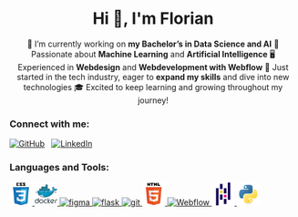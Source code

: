 <h1 align="center">Hi 👋, I'm Florian</h1>

<p align="center">
🔭 I’m currently working on <strong>my Bachelor’s in Data Science and AI</strong>  
🤖 Passionate about <strong>Machine Learning</strong> and <strong>Artificial Intelligence</strong>  
🖥️ Experienced in <strong>Webdesign</strong> and <strong>Webdevelopment with Webflow</strong>  
🚀 Just started in the tech industry, eager to <strong>expand my skills</strong> and dive into new technologies  
🎓 Excited to keep learning and growing throughout my journey!
</p>

<h3 align="left">Connect with me:</h3>
<p align="left">
  <a href="https://github.com/flo-kohl" target="_blank" rel="noreferrer"><img src="https://img.shields.io/badge/GitHub-flo--kohl-181717?style=for-the-badge&logo=github&logoColor=white" alt="GitHub"/></a>
  &nbsp;
  <a href="https://www.linkedin.com/in/florian-kohlhase-034161263" target="_blank" rel="noreferrer"><img src="https://img.shields.io/badge/LinkedIn-Florian%20Kohlhase-blue?style=for-the-badge&logo=linkedin&logoColor=white" alt="LinkedIn"/></a>
</p>

<h3 align="left">Languages and Tools:</h3>
<p align="left">
  <a href="https://www.w3schools.com/css/" target="_blank" rel="noreferrer">
    <img src="https://raw.githubusercontent.com/devicons/devicon/master/icons/css3/css3-original-wordmark.svg" alt="css3" width="40" height="40"/>
  </a>
  <a href="https://www.docker.com/" target="_blank" rel="noreferrer">
    <img src="https://raw.githubusercontent.com/devicons/devicon/master/icons/docker/docker-original-wordmark.svg" alt="docker" width="40" height="40"/>
  </a>
  <a href="https://www.figma.com/" target="_blank" rel="noreferrer">
    <img src="https://www.vectorlogo.zone/logos/figma/figma-icon.svg" alt="figma" width="40" height="40"/>
  </a>
  <a href="https://flask.palletsprojects.com/" target="_blank" rel="noreferrer">
    <img src="https://www.vectorlogo.zone/logos/pocoo_flask/pocoo_flask-icon.svg" alt="flask" width="40" height="40"/>
  </a>
  <a href="https://git-scm.com/" target="_blank" rel="noreferrer">
    <img src="https://www.vectorlogo.zone/logos/git-scm/git-scm-icon.svg" alt="git" width="40" height="40"/>
  </a>
  <a href="https://www.w3.org/html/" target="_blank" rel="noreferrer">
    <img src="https://raw.githubusercontent.com/devicons/devicon/master/icons/html5/html5-original-wordmark.svg" alt="html5" width="40" height="40"/>
  </a>
  <a href="https://webflow.com/" target="_blank" rel="noreferrer">
    <img src="https://assets-global.website-files.com/5d3ac7b7bb29be7aff3b5fa8/5f4cfb8daba8e01b20b7aeb1_webflow-app-icon.png" alt="Webflow" width="40" height="40"/>
  </a>
  <a href="https://pandas.pydata.org/" target="_blank" rel="noreferrer">
    <img src="https://raw.githubusercontent.com/devicons/devicon/2ae2a900d2f041da66e950e4d48052658d850630/icons/pandas/pandas-original.svg" alt="pandas" width="40" height="40"/>
  </a>
  <a href="https://www.python.org" target="_blank" rel="noreferrer">
    <img src="https://raw.githubusercontent.com/devicons/devicon/master/icons/python/python-original.svg" alt="python" width="40" height="40"/>
  </a>
</p>
